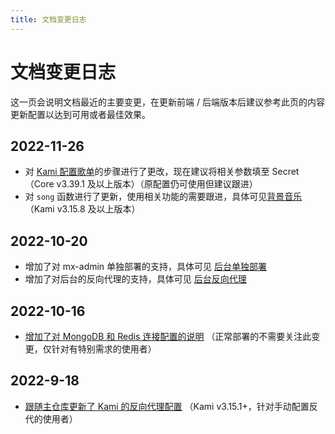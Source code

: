 ```yaml
---
title: 文档变更日志
---
```


# 文档变更日志

这一页会说明文档最近的主要变更，在更新前端 / 后端版本后建议参考此页的内容更新配置以达到可用或者最佳效果。

## 2022-11-26

- 对 [Kami 配置歌单](/use/index.md#歌单)的步骤进行了更改，现在建议将相关参数填至 Secret（Core v3.39.1 及以上版本）（原配置仍可使用但建议跟进）
- 对 `song` 函数进行了更新，使用相关功能的需要跟进，具体可见[背景音乐](/use/index.md#背景音乐)（Kami v3.15.8 及以上版本）

## 2022-10-20

- 增加了对 mx-admin 单独部署的支持，具体可见 [后台单独部署](/deploy/index.md#后台单独部署)
- 增加了对后台的反向代理的支持，具体可见 [后台反向代理](/use/index.md#后台自定义反向代理)

## 2022-10-16

- [增加了对 MongoDB 和 Redis 连接配置的说明](/deploy/#对-redis-配置) （正常部署的不需要关注此变更，仅针对有特别需求的使用者）

## 2022-9-18

- [跟随主仓库更新了 Kami 的反向代理配置](/use/#反向代理前端) （Kami v3.15.1+，针对手动配置反代的使用者）
